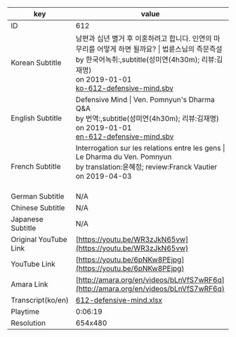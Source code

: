 |  key  |  value  |
|-------|---------|
| ID            | 612 |
| Korean Subtitle | 남편과 십년 별거 후 이혼하려고 합니다. 인연의 마무리를 어떻게 하면 될까요? \| 법륜스님의 즉문즉설<br>by 한국어녹취:,subtitle(성미연(4h30m); 리뷰:김재명)<br>on 2019-01-01<br>[ko-612-defensive-mind.sbv](https://github.com/jungtosociety/dharma-qna/raw/master/sub/612/ko-612-defensive-mind.sbv)<br>|
| English Subtitle | Defensive Mind \| Ven. Pomnyun's Dharma Q&A<br>by 번역:,subtitle(성미연(4h30m); 리뷰:김재명)<br>on 2019-01-01<br>[en-612-defensive-mind.sbv](https://github.com/jungtosociety/dharma-qna/raw/master/sub/612/en-612-defensive-mind.sbv)<br>|
| French Subtitle | Interrogation sur les relations entre les gens \| Le Dharma du Ven. Pomnyun<br>by translation:윤혜정; review:Franck Vautier<br>on 2019-04-03<br><br>|
| German Subtitle | N/A |
| Chinese Subtitle | N/A |
| Japanese Subtitle | N/A |
| Original YouTube Link  | [https://youtu.be/WR3zJkN65vw](https://youtu.be/WR3zJkN65vw) |
| YouTube Link  | [https://youtu.be/6pNKw8PEjpg](https://youtu.be/6pNKw8PEjpg) |
| Amara Link    | [http://amara.org/en/videos/bLnVfS7wRF6q](http://amara.org/en/videos/bLnVfS7wRF6q) |
| Transcript(ko/en) | [612-defensive-mind.xlsx](https://github.com/jungtosociety/dharma-qna/raw/master/sub/612/612-defensive-mind.xlsx) |
| Playtime | 0:06:19 |
| Resolution | 654x480|
